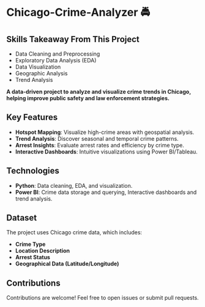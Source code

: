 # Chicago-Crime-Analyzer 🚔

## Skills Takeaway From This Project
- Data Cleaning and Preprocessing
- Exploratory Data Analysis (EDA)
- Data Visualization
- Geographic Analysis
- Trend Analysis

**A data-driven project to analyze and visualize crime trends in Chicago, helping improve public safety and law enforcement strategies.**

## Key Features
- **Hotspot Mapping**: Visualize high-crime areas with geospatial analysis.  
- **Trend Analysis**: Discover seasonal and temporal crime patterns.  
- **Arrest Insights**: Evaluate arrest rates and efficiency by crime type.  
- **Interactive Dashboards**: Intuitive visualizations using Power BI/Tableau.  

## Technologies
- **Python**: Data cleaning, EDA, and visualization.  
- **Power BI**: Crime data storage and querying, Interactive dashboards and trend analysis.  

## Dataset
The project uses Chicago crime data, which includes:  
- **Crime Type**  
- **Location Description**  
- **Arrest Status**  
- **Geographical Data (Latitude/Longitude)**  

## Contributions
Contributions are welcome! Feel free to open issues or submit pull requests.
